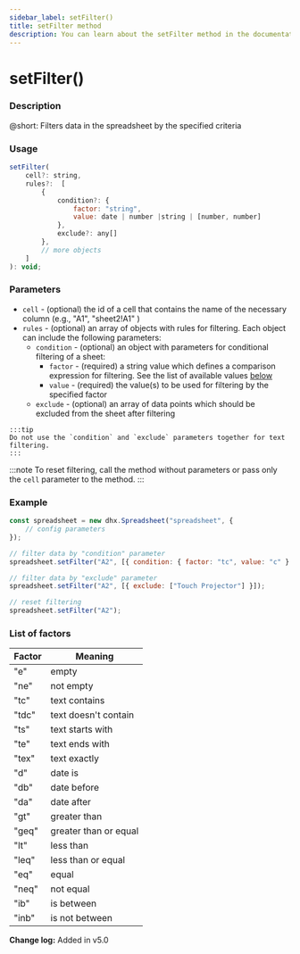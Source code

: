 ```yaml
---
sidebar_label: setFilter()
title: setFilter method
description: You can learn about the setFilter method in the documentation of the DHTMLX JavaScript Spreadsheet library. Browse developer guides and API reference, try out code examples and live demos, and download a free 30-day evaluation version of DHTMLX Spreadsheet.
---
```


# setFilter()

### Description

@short: Filters data in the spreadsheet by the specified criteria

### Usage

~~~js   
setFilter( 
    cell?: string,
    rules?:  [
        {
            condition?: {
                factor: "string", 
                value: date | number |string | [number, number]
            },
            exclude?: any[]
        },
        // more objects
    ]
): void;
~~~

### Parameters

- `cell` - (optional) the id of a cell that contains the name of the necessary column (e.g., "A1", "sheet2!A1" )
- `rules` - (optional) an array of objects with rules for filtering. Each object can include the following parameters:
    - `condition` - (optional) an object with parameters for conditional filtering of a sheet:
        - `factor` - (required) a string value which defines a comparison expression for filtering. See the list of available values [below](#list-of-factors)
        - `value` - (required) the value(s) to be used for filtering by the specified factor
    - `exclude` - (optional) an array of data points which should be excluded from the sheet after filtering

```todo check
:::tip
Do not use the `condition` and `exclude` parameters together for text filtering.
:::
```

:::note
To reset filtering, call the method without parameters or pass only the `cell` parameter to the method.
:::

### Example

~~~jsx {6,9,12}
const spreadsheet = new dhx.Spreadsheet("spreadsheet", {
    // config parameters
});

// filter data by "condition" parameter
spreadsheet.setFilter("A2", [{ condition: { factor: "tc", value: "c" } }]);

// filter data by "exclude" parameter
spreadsheet.setFilter("A2", [{ exclude: ["Touch Projector"] }]);

// reset filtering
spreadsheet.setFilter("A2");
~~~

### List of factors

| Factor | Meaning               |
| ------ | --------------------- |
| "e"    | empty                 |
| "ne"   | not empty             |
| "tc"   | text contains         |
| "tdc"  | text doesn't contain  |
| "ts"   | text starts with      |
| "te"   | text ends with        |
| "tex"  | text exactly          |
| "d"    | date is               |
| "db"   | date before           |
| "da"   | date after            |
| "gt"   | greater than          |
| "geq"  | greater than or equal |
| "lt"   | less than             |
| "leq"  | less than or equal    |
| "eq"   | equal                 |
| "neq"  | not equal             |
| "ib"   | is between            |
| "inb"  | is not between        |

**Change log:** Added in v5.0